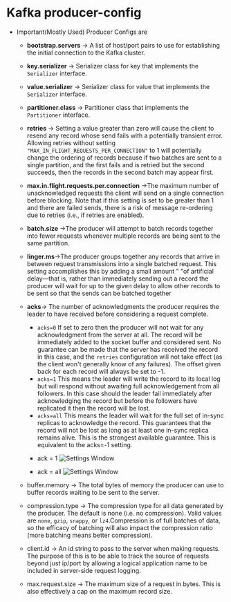 Kafka producer-config
====================

- Important(Mostly Used) Producer Configs are 

   - <b>bootstrap.servers</b> -> A list of host/port pairs to use for establishing the initial connection to the Kafka cluster.
   - <b>key.serializer</b> -> Serializer class for key that implements the <code>Serializer</code> interface.
   - <b>value.serializer</b> -> Serializer class for value that implements the <code>Serializer</code> interface.
   - <b>partitioner.class</b> -> Partitioner class that implements the <code>Partitioner</code> interface.
   - <b>retries</b> -> Setting a value greater than zero will cause the client to resend any record whose send fails with a potentially transient error.
     Allowing retries without setting <code>"MAX_IN_FLIGHT_REQUESTS_PER_CONNECTION"</code> to 1 will potentially change the ordering of records 
     because if two batches are sent to a single partition, and the first fails and is retried but the second succeeds, then the records in the second 
     batch may appear first.
     
   - <b>max.in.flight.requests.per.connection</b> ->The maximum number of unacknowledged requests the client will send on a single connection before blocking.
        Note that if this setting is set to be greater than 1 and there are failed sends, there is a risk of message re-ordering due to retries (i.e., if retries are enabled).
   - <b>batch.size</b> ->The producer will attempt to batch records together into fewer requests whenever multiple records are being sent to the same partition.
   - <b>linger.ms</b>->The producer groups together any records that arrive in between request transmissions into a single batched request. This setting accomplishes this by adding a small amount "
       "of artificial delay&mdash;that is, rather than immediately sending out a record the producer will wait for up to the given delay to allow other records to be sent so that the sends can be batched together
   - <b>acks</b>-> The number of acknowledgments the producer requires the leader to have received before considering a request complete.
       <ul>
                                           <li><code>acks=0</code> If set to zero then the producer will not wait for any acknowledgment from the
                                            server at all. The record will be immediately added to the socket buffer and considered sent. No guarantee can be
                                            made that the server has received the record in this case, and the <code>retries</code> configuration will not
                                            take effect (as the client won't generally know of any failures). The offset given back for each record will
                                            always be set to -1.
                                            <li><code>acks=1</code> This means the leader will write the record to its local log but will respond
                                            without awaiting full acknowledgement from all followers. In this case should the leader fail immediately after
                                            acknowledging the record but before the followers have replicated it then the record will be lost.
                                            <li><code>acks=all</code> This means the leader will wait for the full set of in-sync replicas to
                                            acknowledge the record. This guarantees that the record will not be lost as long as at least one in-sync replica
                                            remains alive. This is the strongest available guarantee. This is equivalent to the acks=-1 setting.
       </ul>
   
     - ack = 1
      ![Settings Window](https://raw.github.com/Puneethkumarck/kafka-playground/master/screen_shots/ack_1.jpg)
      
     - ack = all
      ![Settings Window](https://raw.github.com/Puneethkumarck/kafka-playground/master/screen_shots/ack_all.jpg)
      
  - buffer.memory -> The total bytes of memory the producer can use to buffer records waiting to be sent to the server.
  
  - compression.type -> The compression type for all data generated by the producer. The default is none (i.e. no compression). Valid values are
    <code>none</code>, <code>gzip</code>, <code>snappy</code>, or <code>lz4</code>.Compression is of full batches of data, 
    so the efficacy of batching will also impact the compression ratio (more batching means better compression).
    
  - client.id -> An id string to pass to the server when making requests. The purpose of this is to be able to track the source of requests beyond 
     just ip/port by allowing a logical application name to be included in server-side request logging.
  - max.request.size -> The maximum size of a request in bytes. This is also effectively a cap on the maximum record size.
